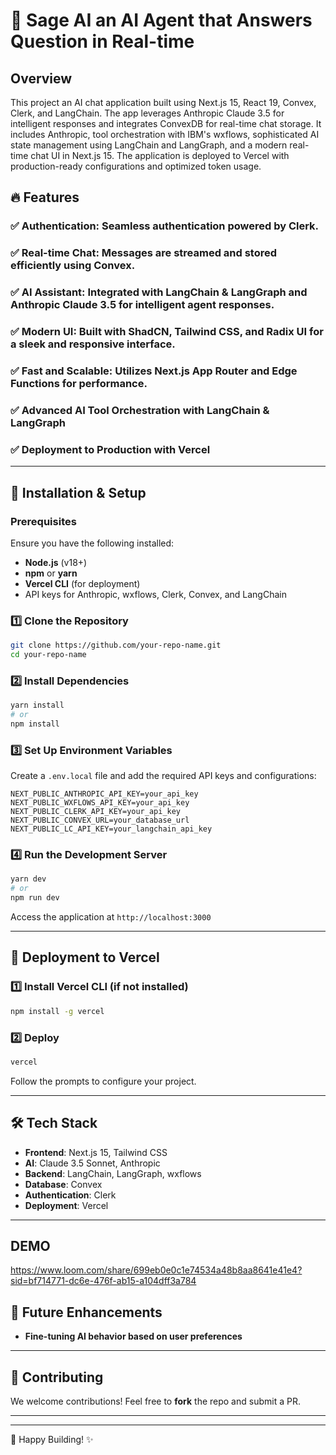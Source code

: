 # 🚀 Sage AI an AI Agent that Answers Question in Real-time 

## Overview

This project an AI chat application built using Next.js 15, React 19, Convex, Clerk, and LangChain. The app leverages Anthropic Claude 3.5 for intelligent responses and integrates ConvexDB for real-time chat storage. It includes Anthropic, tool orchestration with IBM's wxflows, sophisticated AI state management using LangChain and LangGraph, and a modern real-time chat UI in Next.js 15. The application is deployed to Vercel with production-ready configurations and optimized token usage.

## 🔥 Features

### ✅ Authentication: Seamless authentication powered by Clerk.


### ✅ Real-time Chat: Messages are streamed and stored efficiently using Convex.


### ✅ AI Assistant: Integrated with LangChain & LangGraph and Anthropic Claude 3.5 for intelligent agent responses.


### ✅ Modern UI: Built with ShadCN, Tailwind CSS, and Radix UI for a sleek and responsive interface.


### ✅ Fast and Scalable: Utilizes Next.js App Router and Edge Functions for performance.


### ✅ Advanced AI Tool Orchestration with LangChain & LangGraph


### ✅ Deployment to Production with Vercel

---

## 📌 Installation & Setup

### Prerequisites

Ensure you have the following installed:

- **Node.js** (v18+)
- **npm** or **yarn**
- **Vercel CLI** (for deployment)
- API keys for Anthropic, wxflows, Clerk, Convex, and LangChain

### 1️⃣ Clone the Repository

```bash
git clone https://github.com/your-repo-name.git
cd your-repo-name
```

### 2️⃣ Install Dependencies

```bash
yarn install
# or
npm install
```

### 3️⃣ Set Up Environment Variables

Create a `.env.local` file and add the required API keys and configurations:

```env
NEXT_PUBLIC_ANTHROPIC_API_KEY=your_api_key
NEXT_PUBLIC_WXFLOWS_API_KEY=your_api_key
NEXT_PUBLIC_CLERK_API_KEY=your_api_key
NEXT_PUBLIC_CONVEX_URL=your_database_url
NEXT_PUBLIC_LC_API_KEY=your_langchain_api_key
```

### 4️⃣ Run the Development Server

```bash
yarn dev
# or
npm run dev
```

Access the application at `http://localhost:3000`

---

## 🚀 Deployment to Vercel

### 1️⃣ Install Vercel CLI (if not installed)

```bash
npm install -g vercel
```

### 2️⃣ Deploy

```bash
vercel
```

Follow the prompts to configure your project.

---

## 🛠 Tech Stack

- **Frontend**: Next.js 15, Tailwind CSS
- **AI**: Claude 3.5 Sonnet, Anthropic
- **Backend**: LangChain, LangGraph, wxflows
- **Database**: Convex
- **Authentication**: Clerk
- **Deployment**: Vercel

---
## DEMO


https://www.loom.com/share/699eb0e0c1e74534a48b8aa8641e41e4?sid=bf714771-dc6e-476f-ab15-a104dff3a784


## 🎯 Future Enhancements

- **Fine-tuning AI behavior based on user preferences**

---

## 🎉 Contributing

We welcome contributions! Feel free to **fork** the repo and submit a PR.

---



---

🚀 Happy Building! ✨


